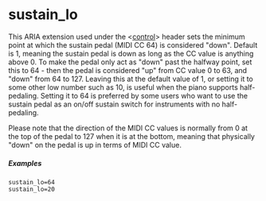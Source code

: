 ---
---
# sustain_lo

This ARIA extension used under the <[control](/headers/control)> header sets the
minimum point at which the sustain pedal (MIDI CC 64) is considered "down".
Default is 1, meaning the sustain pedal is down as long as the CC value is
anything above 0. To make the pedal only act as "down" past the halfway point,
set this to 64 - then the pedal is considered "up" from CC value 0 to 63,
and "down" from 64 to 127. Leaving this at the default value of 1, or setting it
to some other low number such as 10, is useful when the piano supports
half-pedaling. Setting it to 64 is preferred by some users who want to use the
sustain pedal as an on/off sustain switch for instruments with no half-pedaling.

Please note that the direction of the MIDI CC values is normally from 0 at the
top of the pedal to 127 when it is at the bottom, meaning that physically "down"
on the pedal is up in terms of MIDI CC value.

##### Examples

```
sustain_lo=64
sustain_lo=20
```
